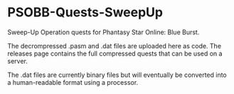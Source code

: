 # PSOBB-Quests-SweepUp
Sweep-Up Operation quests for Phantasy Star Online: Blue Burst.

The decrompressed .pasm and .dat files are uploaded here as code. The releases page contains the full compressed quests that can be used on a server.

The .dat files are currently binary files but will eventually be converted into a human-readable format using a processor.

